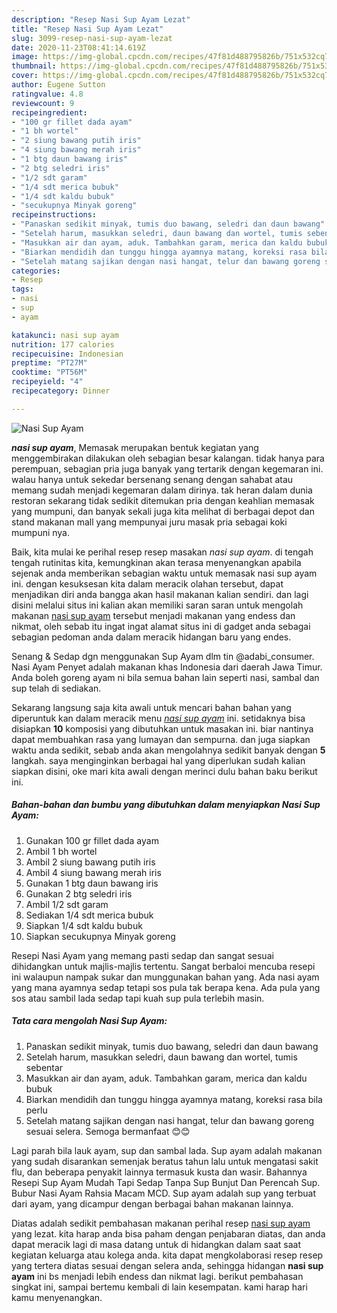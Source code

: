 ```yaml
---
description: "Resep Nasi Sup Ayam Lezat"
title: "Resep Nasi Sup Ayam Lezat"
slug: 3099-resep-nasi-sup-ayam-lezat
date: 2020-11-23T08:41:14.619Z
image: https://img-global.cpcdn.com/recipes/47f81d488795826b/751x532cq70/nasi-sup-ayam-foto-resep-utama.jpg
thumbnail: https://img-global.cpcdn.com/recipes/47f81d488795826b/751x532cq70/nasi-sup-ayam-foto-resep-utama.jpg
cover: https://img-global.cpcdn.com/recipes/47f81d488795826b/751x532cq70/nasi-sup-ayam-foto-resep-utama.jpg
author: Eugene Sutton
ratingvalue: 4.8
reviewcount: 9
recipeingredient:
- "100 gr fillet dada ayam"
- "1 bh wortel"
- "2 siung bawang putih iris"
- "4 siung bawang merah iris"
- "1 btg daun bawang iris"
- "2 btg seledri iris"
- "1/2 sdt garam"
- "1/4 sdt merica bubuk"
- "1/4 sdt kaldu bubuk"
- "secukupnya Minyak goreng"
recipeinstructions:
- "Panaskan sedikit minyak, tumis duo bawang, seledri dan daun bawang"
- "Setelah harum, masukkan seledri, daun bawang dan wortel, tumis sebentar"
- "Masukkan air dan ayam, aduk. Tambahkan garam, merica dan kaldu bubuk"
- "Biarkan mendidih dan tunggu hingga ayamnya matang, koreksi rasa bila perlu"
- "Setelah matang sajikan dengan nasi hangat, telur dan bawang goreng sesuai selera. Semoga bermanfaat 😊😊"
categories:
- Resep
tags:
- nasi
- sup
- ayam

katakunci: nasi sup ayam 
nutrition: 177 calories
recipecuisine: Indonesian
preptime: "PT27M"
cooktime: "PT56M"
recipeyield: "4"
recipecategory: Dinner

---
```



![Nasi Sup Ayam](https://img-global.cpcdn.com/recipes/47f81d488795826b/751x532cq70/nasi-sup-ayam-foto-resep-utama.jpg)

<b><i>nasi sup ayam</i></b>, Memasak merupakan bentuk kegiatan yang menggembirakan dilakukan oleh sebagian besar kalangan. tidak hanya para perempuan, sebagian pria juga banyak yang tertarik dengan kegemaran ini. walau hanya untuk sekedar bersenang senang dengan sahabat atau memang sudah menjadi kegemaran dalam dirinya. tak heran dalam dunia restoran sekarang tidak sedikit ditemukan pria dengan keahlian memasak yang mumpuni, dan banyak sekali juga kita melihat di berbagai depot dan stand makanan mall yang mempunyai juru masak pria sebagai koki mumpuni nya.

Baik, kita mulai ke perihal resep resep masakan <i>nasi sup ayam</i>. di tengah tengah rutinitas kita, kemungkinan akan terasa menyenangkan apabila sejenak anda memberikan sebagian waktu untuk memasak nasi sup ayam ini. dengan kesuksesan kita dalam meracik olahan tersebut, dapat menjadikan diri anda bangga akan hasil makanan kalian sendiri. dan lagi disini melalui situs ini kalian akan memiliki saran saran untuk mengolah makanan <u>nasi sup ayam</u> tersebut menjadi makanan yang endess dan nikmat, oleh sebab itu ingat ingat alamat situs ini di gadget anda sebagai sebagian pedoman anda dalam meracik hidangan baru yang endes.

Senang &amp; Sedap dgn menggunakan Sup Ayam dlm tin @adabi_consumer. Nasi Ayam Penyet adalah makanan khas Indonesia dari daerah Jawa Timur. Anda boleh goreng ayam ni bila semua bahan lain seperti nasi, sambal dan sup telah di sediakan.


Sekarang langsung saja kita awali untuk mencari bahan bahan yang diperuntuk kan dalam meracik menu <u><i>nasi sup ayam</i></u> ini. setidaknya bisa disiapkan <b>10</b> komposisi yang dibutuhkan untuk masakan ini. biar nantinya dapat membuahkan rasa yang lumayan dan sempurna. dan juga siapkan waktu anda sedikit, sebab anda akan mengolahnya sedikit banyak dengan <b>5</b> langkah. saya menginginkan berbagai hal yang diperlukan sudah kalian siapkan disini, oke mari kita awali dengan merinci dulu bahan baku berikut ini.

<!--inarticleads1-->

##### Bahan-bahan dan bumbu yang dibutuhkan dalam menyiapkan Nasi Sup Ayam:

1. Gunakan 100 gr fillet dada ayam
1. Ambil 1 bh wortel
1. Ambil 2 siung bawang putih iris
1. Ambil 4 siung bawang merah iris
1. Gunakan 1 btg daun bawang iris
1. Gunakan 2 btg seledri iris
1. Ambil 1/2 sdt garam
1. Sediakan 1/4 sdt merica bubuk
1. Siapkan 1/4 sdt kaldu bubuk
1. Siapkan secukupnya Minyak goreng


Resepi Nasi Ayam yang memang pasti sedap dan sangat sesuai dihidangkan untuk majlis-majlis tertentu. Sangat berbaloi mencuba resepi ini walaupun nampak sukar dan munggunakan bahan yang. Ada nasi ayam yang mana ayamnya sedap tetapi sos pula tak berapa kena. Ada pula yang sos atau sambil lada sedap tapi kuah sup pula terlebih masin. 

<!--inarticleads2-->

##### Tata cara mengolah Nasi Sup Ayam:

1. Panaskan sedikit minyak, tumis duo bawang, seledri dan daun bawang
1. Setelah harum, masukkan seledri, daun bawang dan wortel, tumis sebentar
1. Masukkan air dan ayam, aduk. Tambahkan garam, merica dan kaldu bubuk
1. Biarkan mendidih dan tunggu hingga ayamnya matang, koreksi rasa bila perlu
1. Setelah matang sajikan dengan nasi hangat, telur dan bawang goreng sesuai selera. Semoga bermanfaat 😊😊


Lagi parah bila lauk ayam, sup dan sambal lada. Sup ayam adalah makanan yang sudah disarankan semenjak beratus tahun lalu untuk mengatasi sakit flu, dan beberapa penyakit lainnya termasuk kusta dan wasir. Bahannya  Resepi Sup Ayam Mudah Tapi Sedap Tanpa Sup Bunjut Dan Perencah Sup. Bubur Nasi Ayam Rahsia Macam MCD. Sup ayam adalah sup yang terbuat dari ayam, yang dicampur dengan berbagai bahan makanan lainnya. 

Diatas adalah sedikit pembahasan makanan perihal resep <u>nasi sup ayam</u> yang lezat. kita harap anda bisa paham dengan penjabaran diatas, dan anda dapat meracik lagi di masa datang untuk di hidangkan dalam saat saat kegiatan keluarga atau kolega anda. kita dapat mengkolaborasi resep resep yang tertera diatas sesuai dengan selera anda, sehingga hidangan <b>nasi sup ayam</b> ini bs menjadi lebih endess dan nikmat lagi. berikut pembahasan singkat ini, sampai bertemu kembali di lain kesempatan. kami harap hari kamu menyenangkan.
